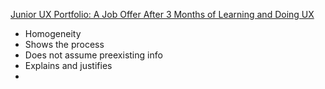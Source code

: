 
[Junior UX Portfolio: A Job Offer After 3 Months of Learning and Doing UX](https://www.youtube.com/watch?v=4Y_iQSRUG7A&ab_channel=vaexperience)


- Homogeneity
- Shows the process
- Does not assume preexisting info
- Explains and justifies
- 